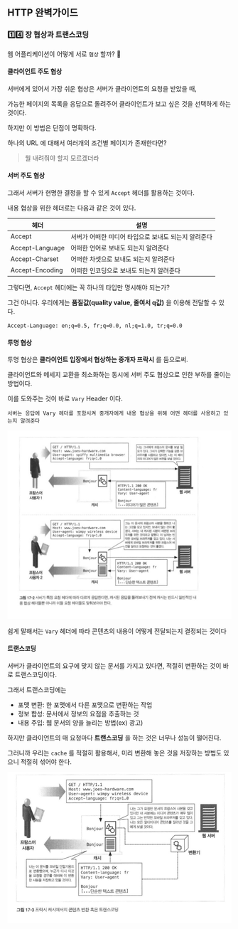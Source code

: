 

## HTTP 완벽가이드

### :one::four: 장 협상과 트랜스코딩

웹 어플리케이션이 어떻게 서로 `협상` 할까? :handshake:   

#### 클라이언트 주도 협상

서버에게 있어서 가장 쉬운 협상은 서버가 클라이언트의 요청을 받았을 때,  

가능한 페이지의 목록을 응답으로 돌려주어 클라이언트가 보고 싶은 것을 선택하게 하는 것이다. 

하지만 이 방법은 단점이 명확하다.  

하나의 URL 에 대해서 여러개의 조건별 페이지가 존재한다면?

> 뭘 내려줘야 할지 모르겠더라

#### 서버 주도 협상

그래서 서버가 현명한 결정을 할 수 있게 `Accept` 헤더를 활용하는 것이다. 

내용 협상을 위한 헤더로는 다음과 같은 것이 있다. 

| 헤더            | 설명                                                 |
| --------------- | ---------------------------------------------------- |
| Accept          | 서버가 어떠한 미디어 타입으로 보내도 되는지 알려준다 |
| Accept-Language | 어떠한 언어로 보내도 되는지 알려준다                 |
| Accept-Charset  | 어떠한 차셋으로 보내도 되는지 알려준다               |
| Accept-Encoding | 어떠한 인코딩으로 보내도 되는지 알려준다             |

그렇다면, `Accept` 헤더에는 꼭 하나의 타입만 명시해야 되는가?  

그건 아니다. 우리에게는 **품질값(quality value, 줄여서 q값)** 을 이용해 전달할 수 있다. 

```http
Accept-Language: en;q=0.5, fr;q=0.0, nl;q=1.0, tr;q=0.0
```

 #### 투명 협상

투명 협상은 **클라이언트 입장에서 협상하는 중개자 프락시** 를 둠으로써. 

클라이언트와 메세지 교환을 최소화하는 동시에 서버 주도 협상으로 인한 부하를 줄이는 방법이다. 

이를 도와주는 것이 바로 `Vary` Header 이다. 

```text
서버는 응답에 Vary 헤더를 포함시켜 중개자에게 내용 협상을 위해 어떤 헤더를 사용하고 있는지 알려준다
```

<div>
  <img src="img/vary.png" text-align="center" />
</div>

쉽게 말해서는 `Vary` 헤더에 따라 콘텐츠의 내용이 어떻게 전달되는지 결정되는 것이다

#### 트랜스코딩

서버가 클라이언트의 요구에 맞지 않는 문서를 가지고 있다면, 적절히 변환하는 것이 바로 트랜스코딩이다. 

그래서 트랜스코딩에는

* 포맷 변환: 한 포맷에서 다른 포맷으로 변환하는 작업
* 정보 합성: 문서에서 정보의 요점을 추출하는 것
* 내용 주입: 웹 문서의 양을 늘리는 방법(ex) 광고)

하지만 클라이언트의 매 요청마다 **트랜스코딩** 을 하는 것은 너무나 성능이 떨어진다. 

그러니까 우리는 `cache` 를 적절히 활용해서, 미리 변환해 놓은 것을 저장하는 방법도 있으니 적절히 섞어야 한다. 

<div>
  <img src="img/transcoding.png" text-align="center" />
</div>

